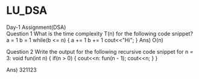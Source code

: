 # LU_DSA

Day-1 Assignment(DSA)	
Question 1
What is the time complexity T(n) for the following code snippet?
a = 1
b = 1
while(b <= n)
{
    a += 1
    b += 1
    cout<<"Hi";
}
Ans) O(n)

Question 2
Write the output for the following recursive code snippet for n = 3:
void fun(int n)
{
    if(n > 0)
    {
        cout<<n:
        fun(n - 1);
        cout<<n;
    }
}

Ans) 321123
